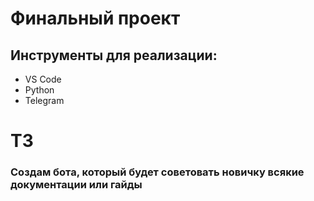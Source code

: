 # Финальный проект

## Инструменты для реализации:
- VS Code
- Python
- Telegram

# ТЗ

### Создам бота, который будет советовать новичку всякие документации или гайды

